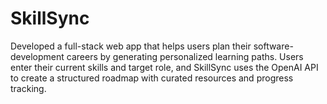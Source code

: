 # SkillSync
Developed a full-stack web app that helps users plan their software-development careers by generating personalized learning paths. Users enter their current skills and target role, and SkillSync uses the OpenAI API to create a structured roadmap with curated resources and progress tracking.
